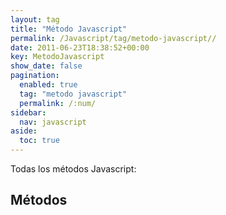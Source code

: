 ```yaml
---
layout: tag
title: "Método Javascript"
permalink: /Javascript/tag/metodo-javascript//
date: 2011-06-23T18:38:52+00:00
key: MetodoJavascript
show_date: false
pagination: 
  enabled: true
  tag: "metodo javascript"
  permalink: /:num/    
sidebar:
  nav: javascript
aside:
  toc: true
---
```


Todas los métodos Javascript:
<h2>Métodos</h2>